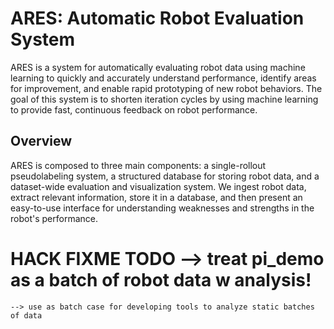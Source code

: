 # ARES: Automatic Robot Evaluation System

ARES is a system for automatically evaluating robot data using machine learning to quickly and accurately understand performance, identify areas for improvement, and enable rapid prototyping of new robot behaviors. The goal of this system is to shorten iteration cycles by using machine learning to provide fast, continuous feedback on robot performance.

## Overview
ARES is composed to three main components: a single-rollout pseudolabeling system, a structured database for storing robot data, and a dataset-wide evaluation and visualization system. We ingest robot data, extract relevant information, store it in a database, and then present an easy-to-use interface for understanding weaknesses and strengths in the robot's performance.


# HACK FIXME TODO --> treat pi_demo as a batch of robot data w analysis!
    --> use as batch case for developing tools to analyze static batches of data